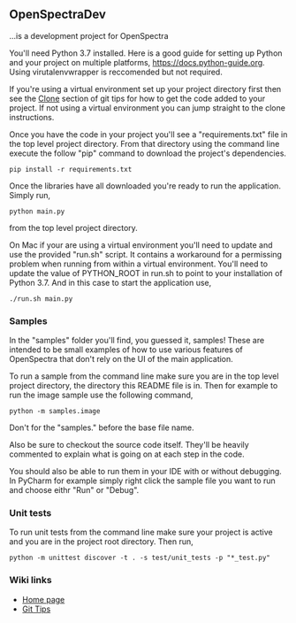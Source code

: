 ## OpenSpectraDev 

...is a development project for OpenSpectra

You'll need Python 3.7 installed.  Here is a good guide for setting up Python and your project on multiple platforms, https://docs.python-guide.org.  Using virutalenvwrapper is reccomended but not required.

If you're using a virtual environment set up your project directory first then see the [Clone](https://gitlab.com/openspectradev/openspectradev/wikis/git/Git-Tips#clone) section of git tips for how to get the code added to your project.  If not using a virtual environment you can jump straight to the clone instructions.

Once you have the code in your project you'll see a "requirements.txt" file in the top level project directory.  From that directory using the command line execute the follow "pip" command to download the project's dependencies.

````
pip install -r requirements.txt
````

Once the libraries have all downloaded you're ready to run the application.  Simply run,

````
python main.py
````

from the top level project directory.

On Mac if your are using a virtual environment you'll need to update and use the provided "run.sh" script.  It contains a workaround for a permissing problem when running from within a virtual environment.  You'll need to update the value of PYTHON_ROOT in run.sh to point to your installation of Python 3.7.  And in this case to start the application use,

````
./run.sh main.py
````

### Samples

In the "samples" folder you'll find, you guessed it, samples!  These are intended to be small examples of how to use various features of OpenSpectra that don't rely on the UI of the main application.

To run a sample from the command line make sure you are in the top level project directory, the directory this README file is in.  Then for example to run the image sample use the following command,
````
python -m samples.image
````
Don't for the "samples." before the base file name.  

Also be sure to checkout the source code itself.  They'll be heavily commented to explain what is going on at each step in the code.

You should also be able to run them in your IDE with or without debugging.  In PyCharm for example simply right click the sample file you want to run and choose eithr "Run" or "Debug".

### Unit tests

To run unit tests from the command line make sure your project is active and you are in the project root directory.  Then run,
````
python -m unittest discover -t . -s test/unit_tests -p "*_test.py"
````

### Wiki links
*  [Home page](https://gitlab.com/openspectradev/openspectradev/wikis/OpenSpectraDev-Wiki-Home)
*  [Git Tips](https://gitlab.com/openspectradev/openspectradev/wikis/git/Git-Tips)